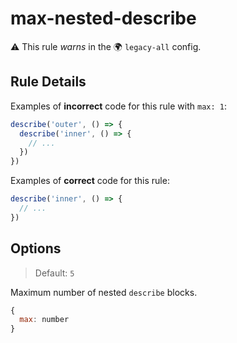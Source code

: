 # max-nested-describe

⚠️ This rule _warns_ in the 🌍 `legacy-all` config.

<!-- end auto-generated rule header -->

## Rule Details

Examples of **incorrect** code for this rule with `max: 1`:

```js
describe('outer', () => {
  describe('inner', () => {
    // ...
  })
})
```

Examples of **correct** code for this rule:

```js
describe('inner', () => {
  // ...
})
```

## Options

> Default: `5`

Maximum number of nested `describe` blocks.

```js
{
  max: number
}
```
